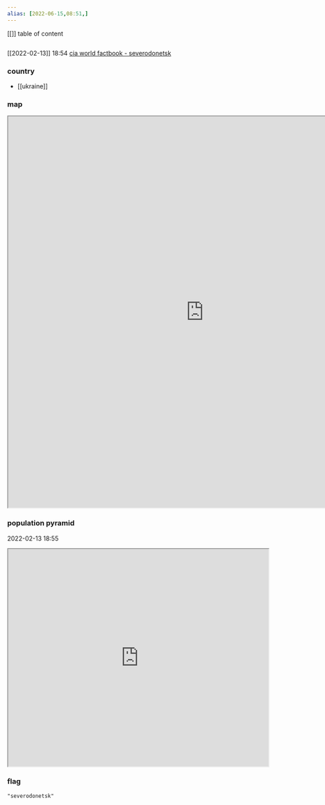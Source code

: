 ```yaml
---
alias: [2022-06-15,08:51,]
---
```

[[]]
table of content
```toc
```
[[2022-02-13]] 18:54
[cia world factbook - severodonetsk](https://www.cia.gov/the-world-factbook/countries/severodonetsk)
### country
- [[ukraine]]
### map
<iframe src="https://duckduckgo.com/?t=ffab&q=severodonetsk&ia=web&iaxm=about" width="900" height="900" ></iframe>

### population pyramid

2022-02-13 18:55

<iframe src="https://www.populationpyramid.net/severodonetsk/2019/" width="600" height="500" ></iframe>

### flag

```query
"severodonetsk"
```